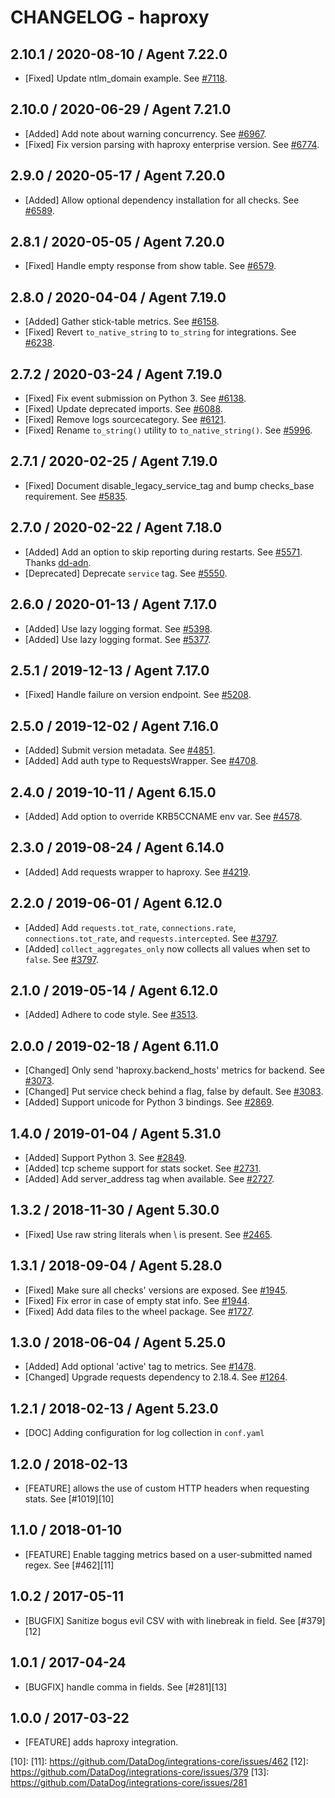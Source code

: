 # CHANGELOG - haproxy

## 2.10.1 / 2020-08-10 / Agent 7.22.0

* [Fixed] Update ntlm_domain example. See [#7118](https://github.com/DataDog/integrations-core/pull/7118).

## 2.10.0 / 2020-06-29 / Agent 7.21.0

* [Added] Add note about warning concurrency. See [#6967](https://github.com/DataDog/integrations-core/pull/6967).
* [Fixed] Fix version parsing with haproxy enterprise version. See [#6774](https://github.com/DataDog/integrations-core/pull/6774).

## 2.9.0 / 2020-05-17 / Agent 7.20.0

* [Added] Allow optional dependency installation for all checks. See [#6589](https://github.com/DataDog/integrations-core/pull/6589).

## 2.8.1 / 2020-05-05 / Agent 7.20.0

* [Fixed] Handle empty response from show table. See [#6579](https://github.com/DataDog/integrations-core/pull/6579).

## 2.8.0 / 2020-04-04 / Agent 7.19.0

* [Added] Gather stick-table metrics. See [#6158](https://github.com/DataDog/integrations-core/pull/6158).
* [Fixed] Revert `to_native_string` to `to_string` for integrations. See [#6238](https://github.com/DataDog/integrations-core/pull/6238).

## 2.7.2 / 2020-03-24 / Agent 7.19.0

* [Fixed] Fix event submission on Python 3. See [#6138](https://github.com/DataDog/integrations-core/pull/6138).
* [Fixed] Update deprecated imports. See [#6088](https://github.com/DataDog/integrations-core/pull/6088).
* [Fixed] Remove logs sourcecategory. See [#6121](https://github.com/DataDog/integrations-core/pull/6121).
* [Fixed] Rename `to_string()` utility to `to_native_string()`. See [#5996](https://github.com/DataDog/integrations-core/pull/5996).

## 2.7.1 / 2020-02-25 / Agent 7.19.0

* [Fixed] Document disable_legacy_service_tag and bump checks_base requirement. See [#5835](https://github.com/DataDog/integrations-core/pull/5835).

## 2.7.0 / 2020-02-22 / Agent 7.18.0

* [Added] Add an option to skip reporting during restarts. See [#5571](https://github.com/DataDog/integrations-core/pull/5571). Thanks [dd-adn](https://github.com/dd-adn).
* [Deprecated] Deprecate `service` tag. See [#5550](https://github.com/DataDog/integrations-core/pull/5550).

## 2.6.0 / 2020-01-13 / Agent 7.17.0

* [Added] Use lazy logging format. See [#5398](https://github.com/DataDog/integrations-core/pull/5398).
* [Added] Use lazy logging format. See [#5377](https://github.com/DataDog/integrations-core/pull/5377).

## 2.5.1 / 2019-12-13 / Agent 7.17.0

* [Fixed] Handle failure on version endpoint. See [#5208](https://github.com/DataDog/integrations-core/pull/5208).

## 2.5.0 / 2019-12-02 / Agent 7.16.0

* [Added] Submit version metadata. See [#4851](https://github.com/DataDog/integrations-core/pull/4851).
* [Added] Add auth type to RequestsWrapper. See [#4708](https://github.com/DataDog/integrations-core/pull/4708).

## 2.4.0 / 2019-10-11 / Agent 6.15.0

* [Added] Add option to override KRB5CCNAME env var. See [#4578](https://github.com/DataDog/integrations-core/pull/4578).

## 2.3.0 / 2019-08-24 / Agent 6.14.0

* [Added] Add requests wrapper to haproxy. See [#4219](https://github.com/DataDog/integrations-core/pull/4219).

## 2.2.0 / 2019-06-01 / Agent 6.12.0

* [Added] Add `requests.tot_rate`, `connections.rate`, `connections.tot_rate`, and `requests.intercepted`. See [#3797](https://github.com/DataDog/integrations-core/pull/3797).
* [Added] `collect_aggregates_only` now collects all values when set to `false`. See [#3797](https://github.com/DataDog/integrations-core/pull/3797).

## 2.1.0 / 2019-05-14 / Agent 6.12.0

* [Added] Adhere to code style. See [#3513](https://github.com/DataDog/integrations-core/pull/3513).

## 2.0.0 / 2019-02-18 / Agent 6.11.0

* [Changed] Only send 'haproxy.backend_hosts' metrics for backend. See [#3073](https://github.com/DataDog/integrations-core/pull/3073).
* [Changed] Put service check behind a flag, false by default. See [#3083](https://github.com/DataDog/integrations-core/pull/3083).
* [Added] Support unicode for Python 3 bindings. See [#2869](https://github.com/DataDog/integrations-core/pull/2869).

## 1.4.0 / 2019-01-04 / Agent 5.31.0

* [Added] Support Python 3. See [#2849][1].
* [Added] tcp scheme support for stats socket. See [#2731][2].
* [Added] Add server_address tag when available. See [#2727][3].

## 1.3.2 / 2018-11-30 / Agent 5.30.0

* [Fixed] Use raw string literals when \ is present. See [#2465][4].

## 1.3.1 / 2018-09-04 / Agent 5.28.0

* [Fixed] Make sure all checks' versions are exposed. See [#1945][5].
* [Fixed] Fix error in case of empty stat info. See [#1944][6].
* [Fixed] Add data files to the wheel package. See [#1727][7].

## 1.3.0 / 2018-06-04 / Agent 5.25.0

* [Added] Add optional 'active' tag to metrics. See [#1478][8].
* [Changed] Upgrade requests dependency to 2.18.4. See [#1264][9].

## 1.2.1 / 2018-02-13 / Agent 5.23.0

* [DOC] Adding configuration for log collection in `conf.yaml`

## 1.2.0 / 2018-02-13

* [FEATURE] allows the use of custom HTTP headers when requesting stats. See [#1019][10]

## 1.1.0 / 2018-01-10

* [FEATURE] Enable tagging metrics based on a user-submitted named regex. See [#462][11]

## 1.0.2 / 2017-05-11

* [BUGFIX] Sanitize bogus evil CSV with with linebreak in field. See [#379][12]

## 1.0.1 / 2017-04-24

* [BUGFIX] handle comma in fields. See [#281][13]

## 1.0.0 / 2017-03-22

* [FEATURE] adds haproxy integration.

<!--- The following link definition list is generated by PimpMyChangelog --->
[1]: https://github.com/DataDog/integrations-core/pull/2849
[2]: https://github.com/DataDog/integrations-core/pull/2731
[3]: https://github.com/DataDog/integrations-core/pull/2727
[4]: https://github.com/DataDog/integrations-core/pull/2465
[5]: https://github.com/DataDog/integrations-core/pull/1945
[6]: https://github.com/DataDog/integrations-core/pull/1944
[7]: https://github.com/DataDog/integrations-core/pull/1727
[8]: https://github.com/DataDog/integrations-core/pull/1478
[9]: https://github.com/DataDog/integrations-core/pull/1264
[10]:
[11]: https://github.com/DataDog/integrations-core/issues/462
[12]: https://github.com/DataDog/integrations-core/issues/379
[13]: https://github.com/DataDog/integrations-core/issues/281

